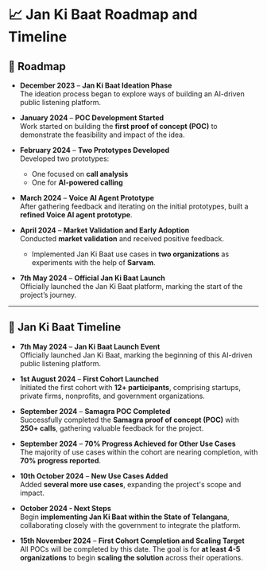 # 📈 Jan Ki Baat Roadmap and Timeline

## 🚀 Roadmap  
- **December 2023** – **Jan Ki Baat Ideation Phase**  
  The ideation process began to explore ways of building an AI-driven public listening platform.  

- **January 2024** – **POC Development Started**  
  Work started on building the **first proof of concept (POC)** to demonstrate the feasibility and impact of the idea.  

- **February 2024** – **Two Prototypes Developed**  
  Developed two prototypes:  
  - One focused on **call analysis**  
  - One for **AI-powered calling**  

- **March 2024** – **Voice AI Agent Prototype**  
  After gathering feedback and iterating on the initial prototypes, built a **refined Voice AI agent prototype**.  

- **April 2024** – **Market Validation and Early Adoption**  
  Conducted **market validation** and received positive feedback.  
  - Implemented Jan Ki Baat use cases in **two organizations** as experiments with the help of **Sarvam**.  

- **7th May 2024** – **Official Jan Ki Baat Launch**  
  Officially launched the Jan Ki Baat platform, marking the start of the project’s journey.  

---

## 📅 Jan Ki Baat Timeline

- **7th May 2024** – **Jan Ki Baat Launch Event**  
  Officially launched Jan Ki Baat, marking the beginning of this AI-driven public listening platform.

- **1st August 2024** – **First Cohort Launched**  
  Initiated the first cohort with **12+ participants**, comprising startups, private firms, nonprofits, and government organizations.

- **September 2024** – **Samagra POC Completed**  
  Successfully completed the **Samagra proof of concept (POC)** with **250+ calls**, gathering valuable feedback for the project.

- **September 2024** – **70% Progress Achieved for Other Use Cases**  
  The majority of use cases within the cohort are nearing completion, with **70% progress reported**.

- **10th October 2024** – **New Use Cases Added**  
  Added **several more use cases**, expanding the project's scope and impact.

- **October 2024 - Next Steps**  
  Begin **implementing Jan Ki Baat within the State of Telangana**, collaborating closely with the government to integrate the platform.

- **15th November 2024** – **First Cohort Completion and Scaling Target**  
  All POCs will be completed by this date. The goal is for **at least 4-5 organizations** to begin **scaling the solution** across their operations.
